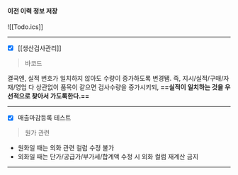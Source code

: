  
 ####  이전 이력 정보 저장 
 
![[Todo.ics]]

---
- [x] [[생산검사관리]]

> 바코드 

결국엔, 실적 번호가 일치하지 않아도 수량이 증가하도록 변경됌. 
즉,  지시/실적/구매/자재/영업 다 상관없이 품목이 같으면 검사수량을 증가시키되, **==실적이 일치하는 것을 우선적으로 찾아서 가도록한다.==**

---
- [x]  매출마감등록 테스트 

 > 원가 관련
 
 - 원화일 때는 외화 관련 컬럼 수정 불가 
 - 외화일 때는 단가/공급가/부가세/합계액 수정 시 외화 컬럼 재계산 금지 
 
--- 




